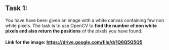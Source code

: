## Task 1:

You have have been given an image with a white canvas containing few non white pixels. The task is to use OpenCV to **find the number of non white pixels and also return the positions** of the pixels you have found.


#### Link for the image: https://drive.google.com/file/d/1Q6Q5Q5Q5
